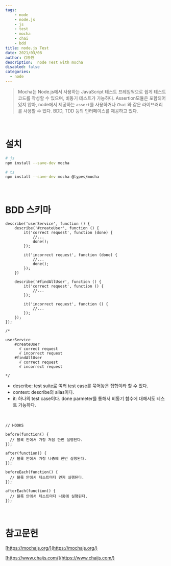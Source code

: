 ```yaml
---
tags: 
    - node
    - node.js
    - js
    - test
    - mocha
    - chai
    - bdd
title: node.js Test
date: 2021/03/08
author: 김동환
description:  node Test with mocha
disabled: false
categories:
  - node
---
```

> Mocha는 Node.js에서 사용하는 JavaScript 테스트 프레임웍으로 쉽게 테스트 코드를 작성할 수 있으며, 비동기 테스트가 가능하다. Assertion모듈은 포함되어있지 않아, node에서 제공하는 `assert`를 사용하거나 `Chai` 와 같은 라이브러리를 사용할 수 있다. BDD, TDD 등의 인터페이스를 제공하고 있다.

　
# 설치

```bash
# js
npm install --save-dev mocha

# ts
npm install --save-dev mocha @types/mocha
```
　
# BDD 스키마

```tsx
describe('userService', function () {
    describe('#createUser', function () {
        it('correct request', function (done) {
            //...
            done();
        });

        it('incorrect request', function (done) {
            //...
            done();
        });
    })

    describe('#findAllUser', function () {
        it('correct request', function () {
            //...
        });

        it('incorrect request', function () {
            //...
        });
    });
});

/*

userService
    #createUser
      √ correct request
      √ incorrect request
    #findAllUser
      √ correct request
      √ incorrect request

*/
```

- describe: test suite로 여러 test case를 묶어놓은 집합이라 할 수 있다.
- context: describe의 alias이다.
- it: 하나의 test case이다. done parmeter를 통해서 비동기 함수에 대해서도 테스트 가능하다.

　
```tsx
// HOOKS

before(function() {
  // 블록 안에서 가장 처음 한번 실행된다.
});

after(function() {
  // 블록 안에서 가장 나중에 한번 실행된다.
});

beforeEach(function() {
  // 블록 안에서 테스트마다 먼저 실행된다.
});

afterEach(function() {
  // 블록 안에서 테스트마다 나중에 실행된다.
});

```

　
# 참고문헌

[https://mochajs.org/](https://mochajs.org/)

[https://www.chaijs.com/](https://www.chaijs.com/)